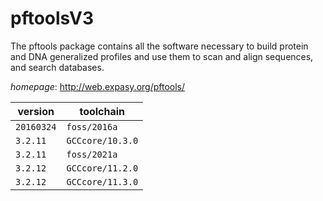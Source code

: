 # pftoolsV3

The pftools package contains all the software necessary to build protein and DNA generalized profiles and use  them to scan and align sequences, and search databases.

*homepage*: <http://web.expasy.org/pftools/>

version | toolchain
--------|----------
``20160324`` | ``foss/2016a``
``3.2.11`` | ``GCCcore/10.3.0``
``3.2.11`` | ``foss/2021a``
``3.2.12`` | ``GCCcore/11.2.0``
``3.2.12`` | ``GCCcore/11.3.0``
